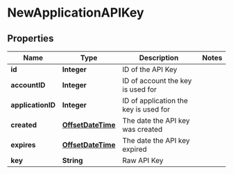 
# NewApplicationAPIKey

## Properties
Name | Type | Description | Notes
------------ | ------------- | ------------- | -------------
**id** | **Integer** | ID of the API Key | 
**accountID** | **Integer** | ID of account the key is used for | 
**applicationID** | **Integer** | ID of application the key is used for | 
**created** | [**OffsetDateTime**](OffsetDateTime.md) | The date the API key was created | 
**expires** | [**OffsetDateTime**](OffsetDateTime.md) | The date the API key expired | 
**key** | **String** | Raw API Key | 




